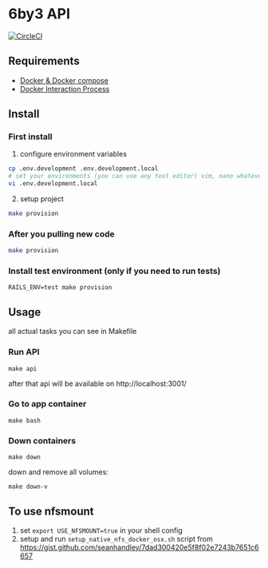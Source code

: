 # 6by3 API

[![CircleCI](https://circleci.com/gh/Jetfuelcoordinator/6by3-backend/tree/master.svg?style=svg&circle-token=df6512fdc20505fcf2ed59ab81be9255554cc640)](https://circleci.com/gh/Jetfuelcoordinator/6by3-backend/tree/master)

## Requirements

* [Docker & Docker compose](https://docs.docker.com/compose/install/)
* [Docker Interaction Process](https://github.com/bibendi/dip)

## Install

### First install

1. configure environment variables
```bash
cp .env.development .env.development.local
# set your environments (you can use any text editor) vim, nano whatever
vi .env.development.local
```
2. setup project

```bash
make provision
```

### After you pulling new code

```bash
make provision
```

### Install test environment (only if you need to run tests)
```
RAILS_ENV=test make provision
```

## Usage

all actual tasks you can see in Makefile

### Run API

```
make api
```
after that api will be available on http://localhost:3001/

### Go to app container

```
make bash
```

### Down containers

```
make down
```

down and remove all volumes:
```
make down-v
```

## To use nfsmount

1. set `export USE_NFSMOUNT=true` in your shell config
2. setup and run `setup_native_nfs_docker_osx.sh` script from https://gist.github.com/seanhandley/7dad300420e5f8f02e7243b7651c6657
